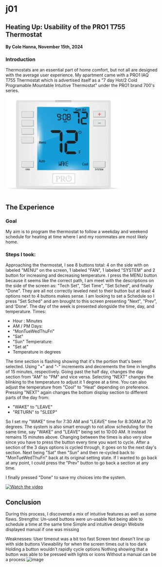 # j01
## Heating Up: Usability of the PRO1 T755 Thermostat
#### By Cole Hanna, November 15th, 2024


### Introduction
Thermostats are an essential part of home comfort, but not all are designed with the average user experience. My apartment came with a PRO1 IAQ T755 Thermostat which is advertised itself as a "7 day Hot/2 Cold Programable Mountable Intuitive Thermostat" under the PRO1 brand 700's series.

![alt text](Pro1-T755-Thermostat.png)

## The Experience
### Goal
My aim is to program the thermostat to follow a weekday and weekend schedule for heating at time where I and my roommates are most likely home.

### Steps I took:
Approaching the thermostat, I see 8 buttons total: 4 on the side with on labeled "MENU" on the screen, 1 labeled "FAN", 1 labeled "SYSTEM" and 2 button for increasing and decreasing temperature. I press the MENU button because it seems like the correct path, I am meet with the descriptions on the side of the screen as: "Tech Set", "Set Time", "Set Sched", and finally "Done". They are all not correctly leveled next to their button but at least 4 options next to 4 buttons makes sense.
I am looking to set a Schedule so I press "Set Sched" and am brought to this screen presenting "Next", "Prev", and 'Done'. The day of the week is presented alongside the time, day, and temperature.
Times: 
- Hour : Minutes
- AM / PM
Days: 
- "MonTueWedThuFri"
- "Sat"
- "Sun"
Temperature:
- "Set at"
- Temperature in degrees

The time section is flashing showing that it's the portion that's been selected. Using "+" and "-" increments and decrements the time in lengths of 15 minutes, respectively. Going past the half day, changes the day section from "AM" to "PM" and vice versa. Selecting "NEXT" changes the blinking to the temperature to adjust it 1 degree at a time. You can also adjust the temperature from "Cool" to "Heat" depending on preference. Pressing "NEXT" again changes the bottom display section to different parts of the day from:
- "WAKE" to "LEAVE" 
- "RETURN" to "SLEEP" 

So I set my "WAKE" time for 7:30 AM and "LEAVE" time for 8:30AM at 70 degrees. The system is also smart enough to not allow scheduling for the same time, say "WAKE" and "LEAVE" being set to 10:00 AM. It instead remains 15 minutes above. Changing between the times is also very slow since you have to press the button every time you want to cycle. After a section of the 3 days options is cycled through, it goes on to the next day's section. Next being "Sat" then "Sun" and then re-cycled back to "MonTueWedThuFri" back at its original setting state. If I wanted to go back at any point, I could press the "Prev" button to go back a section at any time. 

I finally pressed "Done" to save my choices into the system.

[![Watch the video](./images/video-thumbnail.png)](https://youtube.com/shorts/lM2K6icLmAs?feature=share)

## Conclusion

During this process, I discovered a mix of intuitive features as well as some flaws.
Strengths:
Un-used buttons were un-usable
Not being able to schedule a time at the same time
Simple and intuitive design
Website displayed manual if one was missing

Weaknesses:
User timeout was a bit too fast
Screen text doesn't line up with side buttons
Viewability for when the screen times out is too dark
Holding a button wouldn't rapidly cycle options
Nothing showing that a button was able to be pressed with lights or icons
Without a manual can be a process
![image](https://github.com/user-attachments/assets/9f60c9eb-65c3-4678-8ced-5f37fd66662c)
